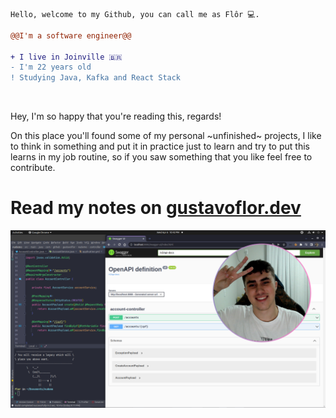 ```diff
Hello, welcome to my Github, you can call me as Flôr 💻.

@@I'm a software engineer@@

+ I live in Joinville 🇧🇷
- I'm 22 years old
! Studying Java, Kafka and React Stack
```

<br>

Hey, I'm so happy that you're reading this, regards!

On this place you'll found some of my personal ~unfinished~ projects, I like to think in something and put it in practice just to learn and try to put this learns in my job routine, so if you saw something that you like feel free to contribute.


# Read my notes on [**gustavoflor.dev**](https://gustavoflor.dev)

![My study environment and me](welcome.png)
